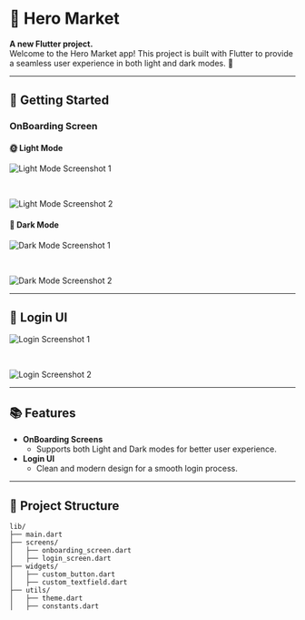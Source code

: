 # 🛒 Hero Market

**A new Flutter project.**  
Welcome to the Hero Market app! This project is built with Flutter to provide a seamless user experience in both light and dark modes. 🚀

---

## 🚀 Getting Started

### OnBoarding Screen  

#### 🌞 Light Mode  
![Light Mode Screenshot 1](https://github.com/user-attachments/assets/ea2330db-7481-40a8-9fbb-7fa21d74b0b3)  

&nbsp;  

![Light Mode Screenshot 2](https://github.com/user-attachments/assets/5b2ed580-e5eb-4a29-90ec-92aea5676075)

#### 🌙 Dark Mode  
![Dark Mode Screenshot 1](https://github.com/user-attachments/assets/e835cc58-0a0a-4a8c-bae0-9e8ff7cced94)  

&nbsp;  

![Dark Mode Screenshot 2](https://github.com/user-attachments/assets/4adf39db-b1a9-49e0-8790-df4019aa0d15)

---

## 🔑 Login UI  

![Login Screenshot 1](https://github.com/user-attachments/assets/7189c228-a01d-4a16-9fbb-e5c7f02f331a)  

&nbsp;  

![Login Screenshot 2](https://github.com/user-attachments/assets/c092be1a-0f9d-40a4-8e07-b4ce4cd7c2a4)

---

## 📚 Features  

- **OnBoarding Screens**  
  - Supports both Light and Dark modes for better user experience.  
- **Login UI**  
  - Clean and modern design for a smooth login process.  

---

## 📂 Project Structure  

```plaintext
lib/
├── main.dart
├── screens/
│   ├── onboarding_screen.dart
│   ├── login_screen.dart
├── widgets/
│   ├── custom_button.dart
│   ├── custom_textfield.dart
├── utils/
│   ├── theme.dart
│   ├── constants.dart
